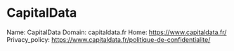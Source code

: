 
# CapitalData

Name: CapitalData
Domain: capitaldata.fr
Home: https://www.capitaldata.fr/
Privacy_policy: https://www.capitaldata.fr/politique-de-confidentialite/
